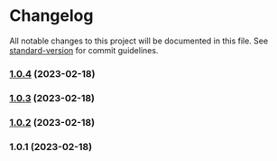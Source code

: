 # Changelog

All notable changes to this project will be documented in this file. See [standard-version](https://github.com/conventional-changelog/standard-version) for commit guidelines.

### [1.0.4](https://github.com/alexsanteenodev/ai-face-detection/compare/v1.0.3...v1.0.4) (2023-02-18)

### [1.0.3](https://github.com/alexsanteenodev/ai-face-detection/compare/v1.0.2...v1.0.3) (2023-02-18)

### [1.0.2](https://github.com/alexsanteenodev/ai-face-detection/compare/v1.0.1...v1.0.2) (2023-02-18)

### 1.0.1 (2023-02-18)

